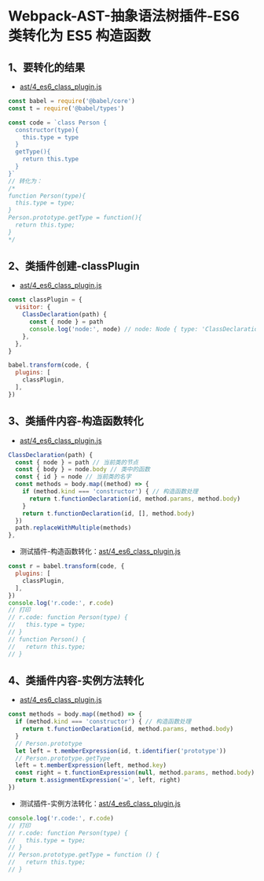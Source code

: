 # Webpack-AST-抽象语法树插件-ES6 类转化为 ES5 构造函数

## 1、要转化的结果

- [ast/4_es6_class_plugin.js](./../file/3_webpack/4_project/ast/4_es6_class_plugin.js)

```js
const babel = require('@babel/core')
const t = require('@babel/types')

const code = `class Person {
  constructor(type){
    this.type = type
  }
  getType(){
    return this.type
  }
}`
// 转化为：
/*
function Person(type){
  this.type = type;
}
Person.prototype.getType = function(){
  return this.type;
}
*/

```

## 2、类插件创建-classPlugin

- [ast/4_es6_class_plugin.js](./../file/3_webpack/4_project/ast/4_es6_class_plugin.js)

```js
const classPlugin = {
  visitor: {
    ClassDeclaration(path) {
      const { node } = path
      console.log('node:', node) // node: Node { type: 'ClassDeclaration', ...}
    },
  },
}

babel.transform(code, {
  plugins: [
    classPlugin,
  ],
})
```

## 3、类插件内容-构造函数转化

- [ast/4_es6_class_plugin.js](./../file/3_webpack/4_project/ast/4_es6_class_plugin.js)

```js
ClassDeclaration(path) {
  const { node } = path // 当前类的节点
  const { body } = node.body // 类中的函数
  const { id } = node // 当前类的名字
  const methods = body.map((method) => {
    if (method.kind === 'constructor') { // 构造函数处理
      return t.functionDeclaration(id, method.params, method.body)
    }
    return t.functionDeclaration(id, [], method.body)
  })
  path.replaceWithMultiple(methods)
},
```

- 测试插件-构造函数转化：[ast/4_es6_class_plugin.js](./../file/3_webpack/4_project/ast/4_es6_class_plugin.js)

```js
const r = babel.transform(code, {
  plugins: [
    classPlugin,
  ],
})
console.log('r.code:', r.code)
// 打印
// r.code: function Person(type) {
//   this.type = type;
// }
// function Person() {
//   return this.type;
// }
```

## 4、类插件内容-实例方法转化

- [ast/4_es6_class_plugin.js](./../file/3_webpack/4_project/ast/4_es6_class_plugin.js)

```js
const methods = body.map((method) => {
  if (method.kind === 'constructor') { // 构造函数处理
    return t.functionDeclaration(id, method.params, method.body)
  }
  // Person.prototype
  let left = t.memberExpression(id, t.identifier('prototype'))
  // Person.prototype.getType
  left = t.memberExpression(left, method.key)
  const right = t.functionExpression(null, method.params, method.body)
  return t.assignmentExpression('=', left, right)
})
```

- 测试插件-实例方法转化：[ast/4_es6_class_plugin.js](./../file/3_webpack/4_project/ast/4_es6_class_plugin.js)

```js
console.log('r.code:', r.code)
// 打印
// r.code: function Person(type) {
//   this.type = type;
// }
// Person.prototype.getType = function () {
//   return this.type;
// }
```
